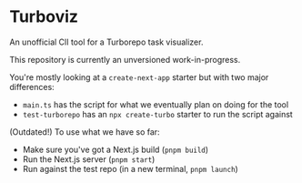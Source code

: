 # Turboviz

An unofficial ClI tool for a Turborepo task visualizer.

This repository is currently an unversioned work-in-progress.

You're mostly looking at a `create-next-app` starter but with two major differences:

- `main.ts` has the script for what we eventually plan on doing for the tool
- `test-turborepo` has an `npx create-turbo` starter to run the script against

(Outdated!) To use what we have so far:

- Make sure you've got a Next.js build (`pnpm build`)
- Run the Next.js server (`pnpm start`)
- Run against the test repo (in a new terminal, `pnpm launch`)
